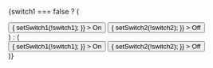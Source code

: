 <div className="first">

{switch1 === false ? (
<div>
<button
className={switch1 ? "purple" : ""}
onClick={() => {
setSwitch1(!switch1);
}} >
On
</button>
<button
className={switch2 ? "" : "purple"}
onClick={() => {
setSwitch2(!switch2);
}} >
Off
</button>
</div>
) : (
<div>
<button
className={switch1 ? "purple" : ""}
onClick={() => {
setSwitch1(!switch1);
}} >
On
</button>
<button
className={switch2 ? "purple" : ""}
onClick={() => {
setSwitch2(!switch2);
}} >
Off
</button>
</div>
)}

</div>
